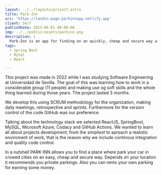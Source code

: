 ```yaml
---
layout: ../../layouts/project.astro
title: Park-Inn
uri: 'https://landin-page-parkinnapp.netlify.app'
client: Self
publishDate: 2022-06-01 00:00:00
img: ../../public/assets/parkinn.png
description: |
  Park-Inn is an app for finding on an quickly, cheap and secure way a site where to park your car.
tags:
  - Spring Boot
  - MySql
  - React

---
```

This project was made in 2022 while I was studying Software Engineering at Universidad de Sevilla. The goal
of this was learning how to work in a considerable group (11 people) and making use og soft skills and the whole thing learned during those years. The project lasted 3 months.

We develop this using SCRUM methodology for the organization, making daily meetings, retrospective and sprints. Furthermore for the version control of the code GitHub was our preference.

Talking about the technology stack we selected ReactJS, SpringBoot, MySQL, Microsoft Azure, Codacy and GitHub Actions. We wanted to learn all about projects development, from the simpliest to aproach a realistic enviroment of work, that is the reason why we include continous integration and quality code control.

In a nutshell PARK-INN allows you to find a place where park your car in crowed cities on an easy, cheap and secure way. Depends on your location it recommends you private parkings. Also you can rento your own parking for earning some money.
